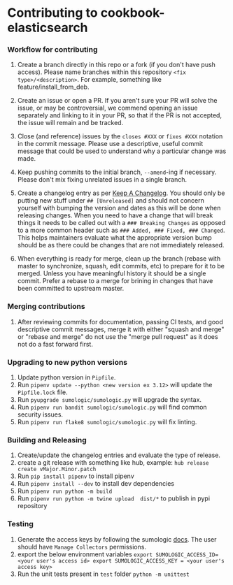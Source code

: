 Contributing to cookbook-elasticsearch
======================================

### Workflow for contributing

1. Create a branch directly in this repo or a fork (if you don't have push access). Please name branches within this repository `<fix type>/<description>`. For example, something like feature/install_from_deb.

1. Create an issue or open a PR. If you aren't sure your PR will solve the issue, or may be controversial, we commend opening an issue separately and linking to it in your PR, so that if the PR is not accepted, the issue will remain and be tracked.

1.  Close (and reference) issues by the `closes #XXX` or `fixes #XXX` notation in the commit message. Please use a descriptive, useful commit message that could be used to understand why a particular change was made.

1. Keep pushing commits to the initial branch, `--amend`-ing if necessary. Please don't mix fixing unrelated issues in a single branch.

1. Create a changelog entry as per [Keep A Changelog](http://keepachangelog.com/). You should only be putting new stuff under `## [Unreleased]` and should not concern yourself with bumping the version and dates as this will be done when releasing changes. When you need to have a change that will break things it needs to be called out with a `### Breaking Changes` as opposed to a more common header such as `### Added, ### Fixed, ### Changed`. This helps maintainers evaluate what the appropriate version bump should be as there could be changes that are not immediately released.

1. When everything is ready for merge, clean up the branch (rebase with master to synchronize, squash, edit commits, etc) to prepare for it to be merged. Unless you have meaningful history it should be a single commit. Prefer a rebase to a merge for brining in changes that have been committed to upstream master.

### Merging contributions

1. After reviewing commits for documentation, passing CI tests, and good descriptive commit messages, merge it with either "squash and merge" or "rebase and merge" do not use the
"merge pull request" as it does not do a fast forward first.

### Upgrading to new python versions

1. Update python version in `Pipfile`.
1. Run `pipenv update --python <new version ex 3.12>` will update the `Pipfile.lock` file.
1. Run `pyupgrade sumologic/sumologic.py` will upgrade the syntax.
1. Run `pipenv run bandit sumologic/sumologic.py` will find common security issues.
1. Run `pipenv run flake8 sumologic/sumologic.py` will fix linting.

### Building and Releasing

1. Create/update the changelog entries and evaluate the type of release.
1. create a git release with something like hub, example: `hub release create vMajor.Minor.patch`
1. Run `pip install pipenv` to install pipenv
1. Run `pipenv install --dev` to install dev dependencies
1. Run `pipenv run python -m build`
1. Run `pipenv run python -m twine upload  dist/*` to publish in pypi repository

### Testing
1. Generate the access keys by following the sumologic [docs](https://help.sumologic.com/docs/manage/security/access-keys/#from-the-preferences-page). The user should have `Manage Collectors` permissions.
1. export the below environment variables
` export SUMOLOGIC_ACCESS_ID=<your user's access id>
  export SUMOLOGIC_ACCESS_KEY = <your user's access key>
`
1. Run the unit tests present in `test` folder
`python -m unittest`

